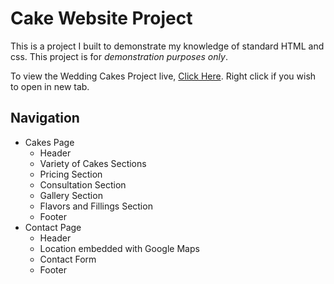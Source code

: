 # Cake Website Project

This is a project I built to demonstrate my knowledge of standard HTML and css. This project is for *demonstration purposes only*. 

To view the Wedding Cakes Project live, [Click Here](https://nac0512.github.io/CakeWebsite-Project/). Right click if you wish to open in new tab.

## Navigation

* Cakes Page
    * Header
    * Variety of Cakes Sections 
    *  Pricing Section
    * Consultation Section 
    * Gallery Section 
    * Flavors and Fillings Section 
    * Footer
* Contact Page
    * Header
    * Location embedded with Google Maps
    * Contact Form
    * Footer
